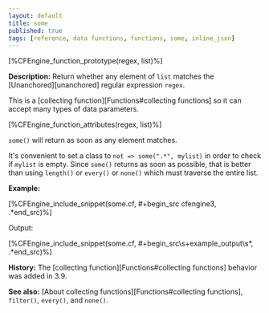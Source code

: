 ```yaml
---
layout: default
title: some
published: true
tags: [reference, data functions, functions, some, inline_json]
---
```


[%CFEngine_function_prototype(regex, list)%]

**Description:** Return whether any element of `list` matches the
[Unanchored][unanchored] regular expression `regex`.

This is a [collecting function][Functions#collecting functions] so it can accept many types of data parameters.

[%CFEngine_function_attributes(regex, list)%]

`some()` will return as soon as any element matches.

It's convenient to set a class to `not => some(".*", mylist)` in order
to check if `mylist` is empty. Since `some()` returns as soon as
possible, that is better than using `length()` or `every()` or
`none()` which must traverse the entire list.

**Example:**

[%CFEngine_include_snippet(some.cf, #\+begin_src cfengine3, .*end_src)%]

Output:

[%CFEngine_include_snippet(some.cf, #\+begin_src\s+example_output\s*, .*end_src)%]

**History:** The [collecting function][Functions#collecting functions] behavior was added in 3.9.

**See also:** [About collecting functions][Functions#collecting functions], `filter()`, `every()`, and `none()`.

